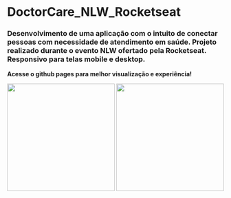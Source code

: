 # DoctorCare_NLW_Rocketseat

<h3> Desenvolvimento de uma aplicação com o intuito de conectar pessoas com necessidade de atendimento em saúde.
  Projeto realizado durante o evento NLW ofertado pela Rocketseat. <br />
  Responsivo para telas mobile e desktop. </h3>
  
 
 <b> Acesse o github pages para melhor visualização e experiência!</b>


<img src = "https://user-images.githubusercontent.com/87827996/166601271-4ed63e6c-0aae-4171-a3e9-2523be2da02c.png" width = "250px">
<img src = "https://user-images.githubusercontent.com/87827996/166604252-f8fca8e1-6b7e-4dac-84dd-a8ef991ee468.png" width = "250px">

